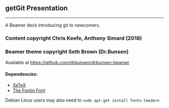 ## getGit Presentation
---
A Beamer deck introducing git to newcomers.
### Content copyright Chris Keefe, Anthony Simard (2018)

### Beamer theme copyright Seth Brown (Dr.Bunsen)
Available at https://github.com/drbunsen/drbunsen-beamer

#### Dependencies:  

+ [XeTeX](http://en.wikipedia.org/wiki/XeTeX)
+ [The Fontin Font](http://www.exljbris.com/fontin.html)

Debian Linux users may also need to ```sudo apt-get install fonts-lmodern```
